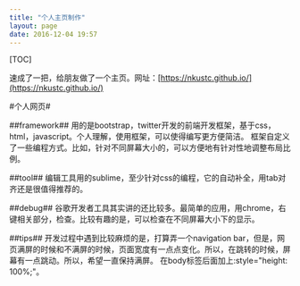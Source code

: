 ```yaml
---
title: "个人主页制作"
layout: page
date: 2016-12-04 19:57
---
```


[TOC]

速成了一把，给朋友做了一个主页。网址：[https://nkustc.github.io/](https://nkustc.github.io/)

#个人网页#

##framework##
用的是bootstrap，twitter开发的前端开发框架，基于css，html，javascript。个人理解，使用框架，可以使得编写更方便简洁。
框架自定义了一些编程方式。比如，针对不同屏幕大小的，可以方便地有针对性地调整布局比例。

##tool##
编辑工具用的sublime，至少针对css的编程，它的自动补全，用tab对齐还是很值得推荐的。

##debug##
谷歌开发者工具其实讲的还比较多。最简单的应用，用chrome，右键相关部分，检查。比较有趣的是，可以检查在不同屏幕大小下的显示。

##tips##
开发过程中遇到比较麻烦的是，打算弄一个navigation bar，但是，网页满屏的时候和不满屏的时候，页面宽度有一点点变化。所以，在跳转的时候，屏幕有一点跳动。所以，希望一直保持满屏。
在body标签后面加上:style="height: 100%;"。


